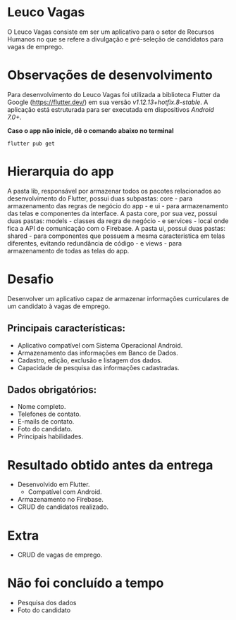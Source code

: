 # Leuco Vagas

O Leuco Vagas consiste em ser um aplicativo para o setor de Recursos Humanos no que se refere a divulgação e pré-seleção de candidatos para vagas de emprego.

# Observações de desenvolvimento

Para desenvolvimento do Leuco Vagas foi utilizada a biblioteca Flutter da Google (https://flutter.dev/) em sua versão *v1.12.13+hotfix.8-stable*.
A aplicação está estruturada para ser executada em dispositivos *Android 7.0+*.

**Caso o app não inicie, dê o comando abaixo no terminal** <pre><code>flutter pub get</code></pre> 

# Hierarquia do app

A pasta lib, responsável por armazenar todos os pacotes relacionados ao desenvolvimento do Flutter, possui duas subpastas: core - para armazenamento das regras de negócio do app - e ui - para armazenamento das telas e componentes da interface.
A pasta core, por sua vez, possui duas pastas: models - classes da regra de negócio - e services - local onde fica a API de comunicação com o Firebase.
A pasta ui, possui duas pastas: shared - para componentes que possuem a mesma caracteristica em telas diferentes, evitando redundância de código - e views - para armazenamento de todas as telas do app.

# Desafio

Desenvolver um aplicativo capaz de armazenar informações curriculares de um candidato à vagas de emprego.

## Principais características:
- Aplicativo compatível com Sistema Operacional Android.
- Armazenamento das informações em Banco de Dados.
- Cadastro, edição, exclusão e listagem dos dados.
- Capacidade de pesquisa das informações cadastradas.

## Dados obrigatórios:
- Nome completo.
- Telefones de contato.
- E-mails de contato.
- Foto do candidato.
- Principais habilidades.

# Resultado obtido antes da entrega
- Desenvolvido em Flutter.
  - Compatível com Android.
- Armazenamento no Firebase.
- CRUD de candidatos realizado.

# Extra

- CRUD de vagas de emprego.

# Não foi concluído a tempo
- Pesquisa dos dados
- Foto do candidato
